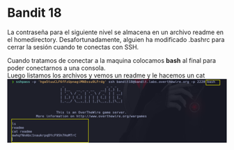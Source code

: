 # Bandit 18

La contraseña para el siguiente nivel se almacena en un archivo readme en el homedirectory. Desafortunadamente, alguien ha modificado .bashrc para cerrar la sesión cuando te conectas con SSH.

Cuando tratamos de conectar a la maquina colocamos **bash** al final para poder conectarnos a una consola.\
Luego listamos los archivos y vemos  un readme y le hacemos un cat
![label text](imgs/01.png)
